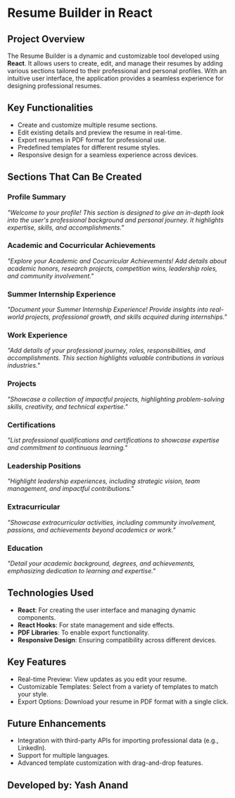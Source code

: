 <h1>Resume Builder in React</h1>
    <h2>Project Overview</h2>
    <p>
        The Resume Builder is a dynamic and customizable tool developed using <strong>React</strong>. It allows users to create, edit, and manage their resumes by adding various sections tailored to their professional and personal profiles. With an intuitive user interface, the application provides a seamless experience for designing professional resumes.
    </p>
    <h2>Key Functionalities</h2>
    <ul>
        <li>Create and customize multiple resume sections.</li>
        <li>Edit existing details and preview the resume in real-time.</li>
        <li>Export resumes in PDF format for professional use.</li>
        <li>Predefined templates for different resume styles.</li>
        <li>Responsive design for a seamless experience across devices.</li>
    </ul>
    <h2>Sections That Can Be Created</h2>
    <h3>Profile Summary</h3>
    <p>
        <em>"Welcome to your profile! This section is designed to give an in-depth look into the user's professional background and personal journey. It highlights expertise, skills, and accomplishments."</em>
    </p>
    <h3>Academic and Cocurricular Achievements</h3>
    <p>
        <em>"Explore your Academic and Cocurricular Achievements! Add details about academic honors, research projects, competition wins, leadership roles, and community involvement."</em>
    </p>
    <h3>Summer Internship Experience</h3>
    <p>
        <em>"Document your Summer Internship Experience! Provide insights into real-world projects, professional growth, and skills acquired during internships."</em>
    </p>
    <h3>Work Experience</h3>
    <p>
        <em>"Add details of your professional journey, roles, responsibilities, and accomplishments. This section highlights valuable contributions in various industries."</em>
    </p>
    <h3>Projects</h3>
    <p>
        <em>"Showcase a collection of impactful projects, highlighting problem-solving skills, creativity, and technical expertise."</em>
    </p>
    <h3>Certifications</h3>
    <p>
        <em>"List professional qualifications and certifications to showcase expertise and commitment to continuous learning."</em>
    </p>
    <h3>Leadership Positions</h3>
    <p>
        <em>"Highlight leadership experiences, including strategic vision, team management, and impactful contributions."</em>
    </p>
    <h3>Extracurricular</h3>
    <p>
        <em>"Showcase extracurricular activities, including community involvement, passions, and achievements beyond academics or work."</em>
    </p>
    <h3>Education</h3>
    <p>
        <em>"Detail your academic background, degrees, and achievements, emphasizing dedication to learning and expertise."</em>
    </p>
    <h2>Technologies Used</h2>
    <ul>
        <li><strong>React</strong>: For creating the user interface and managing dynamic components.</li>
        <li><strong>React Hooks</strong>: For state management and side effects.</li>
        <li><strong>PDF Libraries</strong>: To enable export functionality.</li>
        <li><strong>Responsive Design</strong>: Ensuring compatibility across different devices.</li>
    </ul>
    <h2>Key Features</h2>
    <ul>
        <li>Real-time Preview: View updates as you edit your resume.</li>
        <li>Customizable Templates: Select from a variety of templates to match your style.</li>
        <li>Export Options: Download your resume in PDF format with a single click.</li>
    </ul>
    <h2>Future Enhancements</h2>
    <ul>
        <li>Integration with third-party APIs for importing professional data (e.g., LinkedIn).</li>
        <li>Support for multiple languages.</li>
        <li>Advanced template customization with drag-and-drop features.</li>
    </ul>

<h2> Developed by: Yash Anand</h2>
